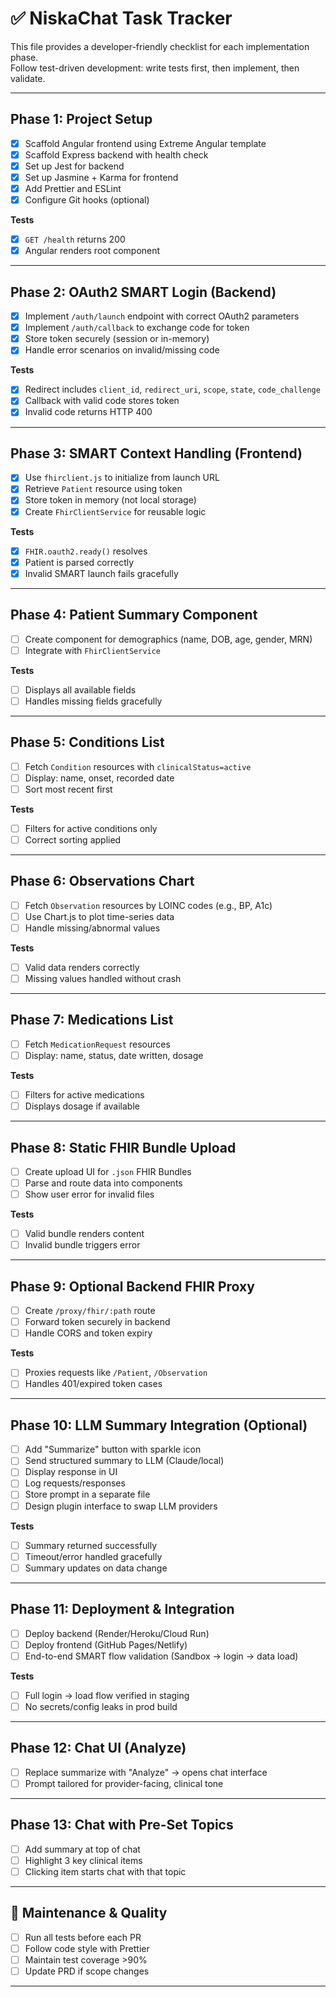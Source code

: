 # ✅ NiskaChat Task Tracker

This file provides a developer-friendly checklist for each implementation phase.  
Follow test-driven development: write tests first, then implement, then validate.

---

## Phase 1: Project Setup

- [x] Scaffold Angular frontend using Extreme Angular template
- [x] Scaffold Express backend with health check
- [x] Set up Jest for backend
- [x] Set up Jasmine + Karma for frontend
- [x] Add Prettier and ESLint
- [x] Configure Git hooks (optional)

**Tests**

- [x] `GET /health` returns 200
- [x] Angular renders root component

---

## Phase 2: OAuth2 SMART Login (Backend)

- [x] Implement `/auth/launch` endpoint with correct OAuth2 parameters
- [x] Implement `/auth/callback` to exchange code for token
- [x] Store token securely (session or in-memory)
- [x] Handle error scenarios on invalid/missing code

**Tests**

- [x] Redirect includes `client_id`, `redirect_uri`, `scope`, `state`, `code_challenge`
- [x] Callback with valid code stores token
- [x] Invalid code returns HTTP 400

---

## Phase 3: SMART Context Handling (Frontend)

- [x] Use `fhirclient.js` to initialize from launch URL
- [x] Retrieve `Patient` resource using token
- [x] Store token in memory (not local storage)
- [x] Create `FhirClientService` for reusable logic

**Tests**

- [x] `FHIR.oauth2.ready()` resolves
- [x] Patient is parsed correctly
- [x] Invalid SMART launch fails gracefully

---

## Phase 4: Patient Summary Component

- [ ] Create component for demographics (name, DOB, age, gender, MRN)
- [ ] Integrate with `FhirClientService`

**Tests**

- [ ] Displays all available fields
- [ ] Handles missing fields gracefully

---

## Phase 5: Conditions List

- [ ] Fetch `Condition` resources with `clinicalStatus=active`
- [ ] Display: name, onset, recorded date
- [ ] Sort most recent first

**Tests**

- [ ] Filters for active conditions only
- [ ] Correct sorting applied

---

## Phase 6: Observations Chart

- [ ] Fetch `Observation` resources by LOINC codes (e.g., BP, A1c)
- [ ] Use Chart.js to plot time-series data
- [ ] Handle missing/abnormal values

**Tests**

- [ ] Valid data renders correctly
- [ ] Missing values handled without crash

---

## Phase 7: Medications List

- [ ] Fetch `MedicationRequest` resources
- [ ] Display: name, status, date written, dosage

**Tests**

- [ ] Filters for active medications
- [ ] Displays dosage if available

---

## Phase 8: Static FHIR Bundle Upload

- [ ] Create upload UI for `.json` FHIR Bundles
- [ ] Parse and route data into components
- [ ] Show user error for invalid files

**Tests**

- [ ] Valid bundle renders content
- [ ] Invalid bundle triggers error

---

## Phase 9: Optional Backend FHIR Proxy

- [ ] Create `/proxy/fhir/:path` route
- [ ] Forward token securely in backend
- [ ] Handle CORS and token expiry

**Tests**

- [ ] Proxies requests like `/Patient`, `/Observation`
- [ ] Handles 401/expired token cases

---

## Phase 10: LLM Summary Integration (Optional)

- [ ] Add "Summarize" button with sparkle icon
- [ ] Send structured summary to LLM (Claude/local)
- [ ] Display response in UI
- [ ] Log requests/responses
- [ ] Store prompt in a separate file
- [ ] Design plugin interface to swap LLM providers

**Tests**

- [ ] Summary returned successfully
- [ ] Timeout/error handled gracefully
- [ ] Summary updates on data change

---

## Phase 11: Deployment & Integration

- [ ] Deploy backend (Render/Heroku/Cloud Run)
- [ ] Deploy frontend (GitHub Pages/Netlify)
- [ ] End-to-end SMART flow validation (Sandbox → login → data load)

**Tests**

- [ ] Full login → load flow verified in staging
- [ ] No secrets/config leaks in prod build

---

## Phase 12: Chat UI (Analyze)

- [ ] Replace summarize with "Analyze" → opens chat interface
- [ ] Prompt tailored for provider-facing, clinical tone

---

## Phase 13: Chat with Pre-Set Topics

- [ ] Add summary at top of chat
- [ ] Highlight 3 key clinical items
- [ ] Clicking item starts chat with that topic

---

## 🧹 Maintenance & Quality

- [ ] Run all tests before each PR
- [ ] Follow code style with Prettier
- [ ] Maintain test coverage >90%
- [ ] Update PRD if scope changes

---
